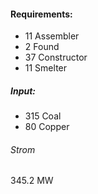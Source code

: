 
#### Requirements:
- 11 Assembler
- 2 Found
- 37 Constructor
- 11 Smelter
##### Input:
- 315 Coal
- 80 Copper

###### Strom
345.2 MW
